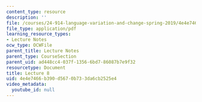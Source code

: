 ```yaml
---
content_type: resource
description: ''
file: /courses/24-914-language-variation-and-change-spring-2019/4e4e7466b390d5670b733da6cb2525e4_MIT24_914s19_lec8.pdf
file_type: application/pdf
learning_resource_types:
- Lecture Notes
ocw_type: OCWFile
parent_title: Lecture Notes
parent_type: CourseSection
parent_uid: ad448cc4-037f-1356-6bd7-86087b7e9f32
resourcetype: Document
title: Lecture 8
uid: 4e4e7466-b390-d567-0b73-3da6cb2525e4
video_metadata:
  youtube_id: null
---
```

